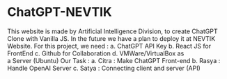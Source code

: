 # ChatGPT-NEVTIK
This website is made by Artificial Intelligence Division, to create ChatGPT Clone with Vanilla JS. In the future we have a plan to deploy it at NEVTIK Website.
	For this project, we need  : 
		a. ChatGPT API Key 
		b. React JS for FrontEnd
		c. Github  for Collaboration
		d. VMWare/VirtualBox as a Server (Ubuntu)
    Our Task :
        a. Citra    : Make ChatGPT Front-end
        b. Rasya    : Handle OpenAI Server
        c. Satya    : Connecting client and server (API)